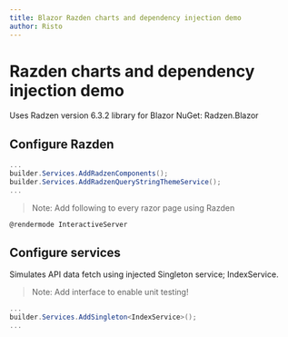 ```yaml
---
title: Blazor Razden charts and dependency injection demo
author: Risto
---
```

# Razden charts and dependency injection demo

Uses Radzen version 6.3.2 library for Blazor
NuGet: Radzen.Blazor 


## Configure Razden


```csharp
...
builder.Services.AddRadzenComponents();
builder.Services.AddRadzenQueryStringThemeService();
...
```

> Note: Add following to every razor page using Razden 

```csharp
@rendermode InteractiveServer 

```



## Configure services

Simulates API data fetch using injected Singleton service; IndexService.

> Note: Add interface to enable unit testing!

```csharp
...
builder.Services.AddSingleton<IndexService>();
...
```


